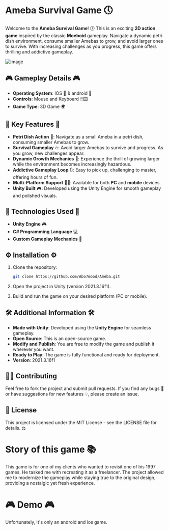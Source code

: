 # Ameba Survival Game 🕔

Welcome to the **Ameba Survival Game**! 🕔 This is an exciting **2D action game** inspired by the classic **Moeboid** gameplay. Navigate a dynamic petri dish environment, consume smaller Amebas to grow, and avoid larger ones to survive. With increasing challenges as you progress, this game offers thrilling and addictive gameplay.

![image](https://github.com/user-attachments/assets/d4c5acbd-7b27-4012-9f7f-39df6cc29485)

## 🎮 Gameplay Details 🎮

- **Operating System**:  IOS 📱 & android 📱
- **Controls**: Mouse and Keyboard 🖱️⌨️
- **Game Type**: 3D Game 🌍
## 🌟 Key Features 🌟

- **Petri Dish Action** 🌊: Navigate as a small Ameba in a petri dish, consuming smaller Amebas to grow.
- **Survival Gameplay** 🔥: Avoid larger Amebas to survive and progress. As you grow, new challenges appear.
- **Dynamic Growth Mechanics** 🌈: Experience the thrill of growing larger while the environment becomes increasingly hazardous.
- **Addictive Gameplay Loop** 🔃: Easy to pick up, challenging to master, offering hours of fun.
- **Multi-Platform Support** 📱️‍🔤: Available for both **PC** and **mobile** devices.
- **Unity Built** 🎮: Developed using the Unity Engine for smooth gameplay and polished visuals.

## 🔧 Technologies Used 🔧

- **Unity Engine** 🎮
- **C# Programming Language** 💻
- **Custom Gameplay Mechanics** 🌈

## ⚙️ Installation ⚙️

1. Clone the repository:

   ```bash
   git clone https://github.com/Abo7mood/Ameba.git
   ```

2. Open the project in Unity (version 2021.3.16f1).

3. Build and run the game on your desired platform (PC or mobile).

## 🛠️ Additional Information 🛠️

- **Made with Unity**: Developed using the **Unity Engine** for seamless gameplay.
- **Open Source**: This is an open-source game.
- **Modify and Publish**: You are free to modify the game and publish it wherever you want.
- **Ready to Play**: The game is fully functional and ready for deployment.
- **Version**: 2021.3.16f1

## 🧑‍🧱 Contributing

Feel free to fork the project and submit pull requests. If you find any bugs 🐞 or have suggestions for new features 💡, please create an issue.

## 📜 License

This project is licensed under the MIT License - see the LICENSE file for details. ⚖️

# Story of this game 📚

This game is for one of my clients who wanted to revisit one of his 1997 games. He tasked me with recreating it as a freelancer. The project allowed me to modernize the gameplay while staying true to the original design, providing a nostalgic yet fresh experience.

# 🎮 Demo 🎮

Unfortunately, It's only an android and ios game.
